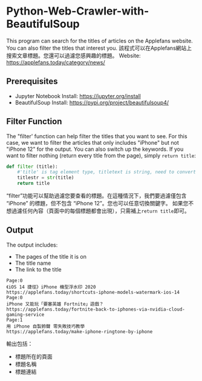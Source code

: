 # Python-Web-Crawler-with-BeautifulSoup
This program can search for the titles of articles on the Applefans website. You can also filter the titles that interest you.
該程式可以在Applefans網站上搜索文章標題。您還可以過濾您感興趣的標題。
Website: https://applefans.today/category/news/

## Prerequisites
* Jupyter Notebook
Install: https://jupyter.org/install
* BeautifulSoup
Install: https://pypi.org/project/beautifulsoup4/

## Filter Function
The "filter' function can help filter the titles that you want to see. For this case, we want to filter the articles that only includes "iPhone" but not "iPhone 12" for the output. You can also switch up the keywords. 
If you want to filter nothing (return every title from the page), simply ```return title```:
```py
def filter (title):
    #'title' is tag element type, titletext is string, need to convert before filtering
    titlestr = str(title)
    return title
   ```
“filter”功能可以幫助過濾您要查看的標題。在這種情況下，我們要過濾僅包含 “iPhone” 的標題，但不包含 “iPhone 12”。您也可以任意切換關鍵字。
如果您不想過濾任何內容（頁面中的每個標題都會出現），只需補上```return title```即可。


## Output
The output includes:
* The pages of the title it is on
* The title name
* The link to the title
```
Page:0
《iOS 14 捷徑》iPhone 機型浮水印 2020
https://applefans.today/shortcuts-iphone-models-watermark-ios-14
Page:0
iPhone 又能玩「要塞英雄 Fortnite」遊戲？
https://applefans.today/fortnite-back-to-iphones-via-nvidia-cloud-gaming-service
Page:1
用 iPhone 自製鈴聲 零失敗技巧教學
https://applefans.today/make-iphone-ringtone-by-iphone
```
輸出包括：
* 標題所在的頁面
* 標題名稱
* 標題連結
